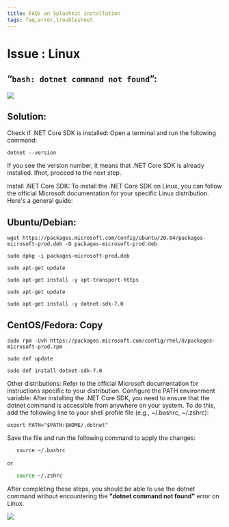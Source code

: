```yaml
---
title: FAQs on Splashkit installation
tags: faq,error,troubleshoot
---
```


<h1> Issue : Linux </h1>

## “`bash: dotnet command not found`”:

![](https://i.imgur.com/tD5BUgD.png)

## Solution:

Check if .NET Core SDK is installed: Open a terminal and run the following command:

```shell
dotnet --version
```

If you see the version number, it means that .NET Core SDK is already installed. Ifnot, proceed to
the next step.

Install .NET Core SDK: To install the .NET Core SDK on Linux, you can follow the official Microsoft
documentation for your specific Linux distribution. Here's a general guide:

## Ubuntu/Debian:

```shell
wget https://packages.microsoft.com/config/ubuntu/20.04/packages-microsoft-prod.deb -O packages-microsoft-prod.deb
```

```shell
sudo dpkg -i packages-microsoft-prod.deb
```

```shell
sudo apt-get update
```

```shell
sudo apt-get install -y apt-transport-https
```

```shell
sudo apt-get update
```

```shell
sudo apt-get install -y dotnet-sdk-7.0
```

## CentOS/Fedora: Copy

```shell
sudo rpm -Uvh https://packages.microsoft.com/config/rhel/8/packages-microsoft-prod.rpm
```

```shell
sudo dnf update
```

```shell
sudo dnf install dotnet-sdk-7.0
```

Other distributions: Refer to the official Microsoft documentation for instructions specific to your
distribution. Configure the PATH environment variable: After installing the .NET Core SDK, you need
to ensure that the dotnet command is accessible from anywhere on your system. To do this, add the
following line to your shell profile file (e.g., ~/.bashrc, ~/.zshrc):

```shell
export PATH="$PATH:$HOME/.dotnet"
```

Save the file and run the following command to apply the changes:

```shell
   source ~/.bashrc
```

or

```.bash
   source ~/.zshrc
```

After completing these steps, you should be able to use the dotnet command without encountering the
**"dotnet command not found"** error on Linux.

![](https://i.imgur.com/Xz3R5v5.png)
